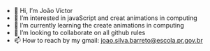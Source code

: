 - 👋 Hi, I’m João Victor
- 👀 I’m interested in javaScript and creat animations in computing
- 🌱 I’m currently learning the create animations in computing
- 💞️ I’m looking to collaborate on all github rules
- 📫 How to reach by my gmail: joao.silva.barreto@escola.pr.gov.br

<!---
carrinho12345/carrinho12345 is a ✨ special ✨ repository because its `README.md` (this file) appears on your GitHub profile.
You can click the Preview link to take a look at your changes.
--->
